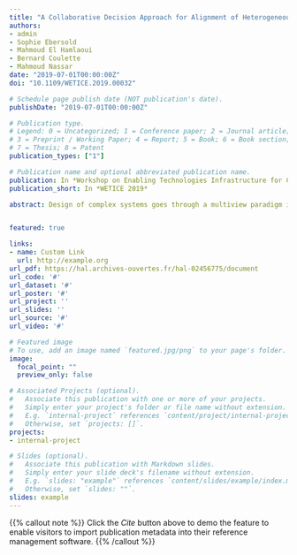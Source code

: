 ```yaml
---
title: "A Collaborative Decision Approach for Alignment of Heterogeneous Models"
authors:
- admin
- Sophie Ebersold
- Mahmoud El Hamlaoui
- Bernard Coulette
- Mahmoud Nassar
date: "2019-07-01T00:00:00Z"
doi: "10.1109/WETICE.2019.00032"

# Schedule page publish date (NOT publication's date).
publishDate: "2019-07-01T00:00:00Z"

# Publication type.
# Legend: 0 = Uncategorized; 1 = Conference paper; 2 = Journal article;
# 3 = Preprint / Working Paper; 4 = Report; 5 = Book; 6 = Book section;
# 7 = Thesis; 8 = Patent
publication_types: ["1"]

# Publication name and optional abbreviated publication name.
publication: In *Workshop on Enabling Technologies Infrastructure for Collaborative Enterprises*
publication_short: In *WETICE 2019*

abstract: Design of complex systems goes through a multiview paradigm in which separate teams, from different business viewpoints, build partial models describing the system. As they are expressed in different languages, these partial models are called heterogeneous models. To maintain the global system’s consistency, we propose a collaborative approach that combines Group Decision Making (GDM) and Model-Based Engineering. This paper presents a metamodel for collaborative decision elaboration via a set of decision policies which are instances of GDM patterns. Our approach is illustrated with a hospital Emergency Department case study and is supported by a tool allowing models alignment through GDM based processes.


featured: true

links:
- name: Custom Link
  url: http://example.org
url_pdf: https://hal.archives-ouvertes.fr/hal-02456775/document
url_code: '#'
url_dataset: '#'
url_poster: '#'
url_project: ''
url_slides: ''
url_source: '#'
url_video: '#'

# Featured image
# To use, add an image named `featured.jpg/png` to your page's folder. 
image:
  focal_point: ""
  preview_only: false

# Associated Projects (optional).
#   Associate this publication with one or more of your projects.
#   Simply enter your project's folder or file name without extension.
#   E.g. `internal-project` references `content/project/internal-project/index.md`.
#   Otherwise, set `projects: []`.
projects:
- internal-project

# Slides (optional).
#   Associate this publication with Markdown slides.
#   Simply enter your slide deck's filename without extension.
#   E.g. `slides: "example"` references `content/slides/example/index.md`.
#   Otherwise, set `slides: ""`.
slides: example
---
```


{{% callout note %}}
Click the *Cite* button above to demo the feature to enable visitors to import publication metadata into their reference management software.
{{% /callout %}}

